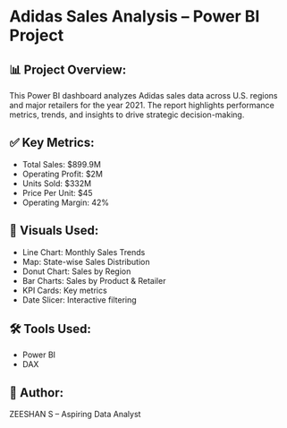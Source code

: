 # Adidas Sales Analysis – Power BI Project

## 📊 Project Overview:
This Power BI dashboard analyzes Adidas sales data across U.S. regions and major retailers for the year 2021. The report highlights performance metrics, trends, and insights to drive strategic decision-making.

## ✅ Key Metrics:
- Total Sales: $899.9M  
- Operating Profit: $2M  
- Units Sold: $332M  
- Price Per Unit: $45  
- Operating Margin: 42%

## 📌 Visuals Used:
- Line Chart: Monthly Sales Trends  
- Map: State-wise Sales Distribution  
- Donut Chart: Sales by Region  
- Bar Charts: Sales by Product & Retailer  
- KPI Cards: Key metrics  
- Date Slicer: Interactive filtering

## 🛠️ Tools Used:
- Power BI  
- DAX  

## 💼 Author:
ZEESHAN S – Aspiring Data Analyst
